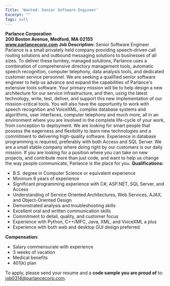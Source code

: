 ```yaml
---
Title: 'Wanted: Senior Software Engineer'
Excerpt: ""
Tags: null
---
```

<b>Parlance Corporation      <br /></b><b>200 Boston Avenue</b><b>, Medford, MA 02155      <br /></b><b><a href="http://www.parlancecorp.com/" target="_blank" mce_href="http://www.parlancecorp.com">www.parlancecorp.com</a> </b>
  <b></b>
  <b>Job Description:</b> Senior Software Engineer
  Parlance is a small privately held company providing speech-driven call routing solutions and outbound messaging solutions to businesses of all sizes. To deliver these turnkey, managed solutions, Parlance uses a combination of comprehensive directory management tools, automatic speech recognition, computer telephony, data analysis tools, and dedicated customer service personnel.
  We are seeking a qualified senior software engineer to help us advance and expand the capabilities of Parlance's extensive tools software. Your primary mission will be to help design a new architecture for our service infrastructure, and then, using the latest technology, write, test, deliver, and support this new implementation of our mission-critical tools. You will also have the opportunity to work with speech recognition and VoiceXML, complex database systems and algorithms, user interfaces, computer telephony and much more, all in an environment where you are involved in the complete life-cycle of your work, from conception to deployment.
  We are looking for smart people that possess the eagerness and flexibility to learn new technologies and a commitment to delivering high-quality software. Experience in database programming is required, preferably with both Access and SQL Server. We are a small stable company where doing right by our customers is our daily mission. If you are looking for a position where you can take on new projects, and contribute more than just code, and want to help us change the way people communicate, Parlance is the place for you.
  <b>Qualifications:</b>
  <ul>   <li>B.S. degree in Computer Science or equivalent experience </li>    <li>Minimum 6 years of experience </li>    <li>Significant programming experience with C#, ASP.NET, SQL Server, and Access </li>    <li>Understanding of Service Oriented Architectures, Web Services, AJAX, and Object-Oriented Design </li>    <li>Demonstrated analysis and troubleshooting skills </li>    <li>Excellent oral and written communication skills </li>    <li>Commitment to detail, quality, and customer focus </li>    <li>Experience with Python, C++/MFC, Java, XML, and VoiceXML a plus </li>    <li>Experience with both web and desktop GUI design preferred </li> </ul>  <b>Compensation:</b>
  <ul>   <li>Salary commensurate with experience </li>    <li>3 weeks of vacation </li>    <li>Medical benefits </li>    <li>401(k) plan </li> </ul>  To apply, please send your resume and a <b>code sample you are proud of</b> to: <a href="mailto:job0314@parlancecorp.com" mce_href="mailto:job0314@parlancecorp.com">job0314@parlancecorp.com</a>.
